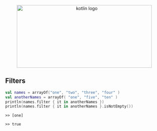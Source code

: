 <p align="center">
     <img width="430" height="200" src="https://user-images.githubusercontent.com/18373774/149808967-1a63ab8b-316c-4645-a781-9c1a875d38cc.png" alt="kotlin logo"/>
<p>

     
## Filters
```kotlin
val names = arrayOf("one", "two", "three", "four" )
val anotherNames = arrayOf( "one", "five", "ten" )
println(names.filter { it in anotherNames })
println(names.filter { it in anotherNames }.isNotEmpty())
```
`>> [one]`
     
`>> true`
